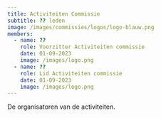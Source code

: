 ```yaml
---
title: Activiteiten Commissie
subtitle: ?? leden
image: /images/commissies/logos/logo-blauw.png
members:
  - name: ??
    role: Voorzitter Activiteiten commissie
    date: 01-09-2023
    image: /images/logo.png
  - name: ??
    role: Lid Activiteiten commissie
    date: 01-09-2023
    image: /images/logo.png
---
```


De organisatoren van de activiteiten.